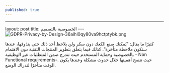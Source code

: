 ```yaml
---
published: true
---
```

---  
layout: post
title: الخصوصية بالتصميم
---  ![GDPR-Privacy-by-Design-36aihl0qy80va9hctptybk.png]({{site.baseurl}}/_posts/GDPR-Privacy-by-Design-36aihl0qy80va9hctptybk.png)


كثيرًا ما يقال: "يُمكنك صنع الكعك دون سكر ولن يلاحظ أحد ذلك حتى يتذوقها، عندها ستكون ملاحظة متأخرة". كذلك فيما يتعلق بتطوير المنتجات التقنية دون الاهتمام بالخصوصية وحماية المستخدم حيث تندرج ضمن المتطلبات غير الوظيفية - Non Functional requirements-. حيث تتضح أهميتها خلال حدوث مشكلة وعندها يكون الوقت متأخرًا لتدراك الوضع.

